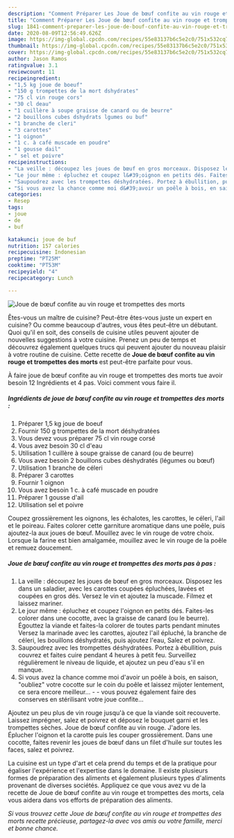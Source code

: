 ```yaml
---
description: "Comment Préparer Les Joue de bœuf confite au vin rouge et trompettes des morts"
title: "Comment Préparer Les Joue de bœuf confite au vin rouge et trompettes des morts"
slug: 1841-comment-preparer-les-joue-de-bouf-confite-au-vin-rouge-et-trompettes-des-morts
date: 2020-08-09T12:56:49.626Z
image: https://img-global.cpcdn.com/recipes/55e83137b6c5e2c0/751x532cq70/joue-de-boeuf-confite-au-vin-rouge-et-trompettes-des-morts-photo-principale-de-la-recette.jpg
thumbnail: https://img-global.cpcdn.com/recipes/55e83137b6c5e2c0/751x532cq70/joue-de-boeuf-confite-au-vin-rouge-et-trompettes-des-morts-photo-principale-de-la-recette.jpg
cover: https://img-global.cpcdn.com/recipes/55e83137b6c5e2c0/751x532cq70/joue-de-boeuf-confite-au-vin-rouge-et-trompettes-des-morts-photo-principale-de-la-recette.jpg
author: Jason Ramos
ratingvalue: 3.1
reviewcount: 11
recipeingredient:
- "1,5 kg joue de boeuf"
- "150 g trompettes de la mort dshydrates"
- "75 cl vin rouge cors"
- "30 cl deau"
- "1 cuillère à soupe graisse de canard ou de beurre"
- "2 bouillons cubes dshydrats lgumes ou buf"
- "1 branche de cleri"
- "3 carottes"
- "1 oignon"
- "1 c. à café muscade en poudre"
- "1 gousse dail"
- " sel et poivre"
recipeinstructions:
- "La veille : découpez les joues de bœuf en gros morceaux. Disposez les dans un saladier, avec les carottes coupées épluchées, lavées et coupées en gros dés. Versez le vin et ajoutez la muscade. Filmez et laissez mariner."
- "Le jour même : épluchez et coupez l&#39;oignon en petits dés. Faites-les colorer dans une cocotte, avec la graisse de canard (ou le beurre). Égouttez la viande et faites-la colorer de toutes parts pendant minutes Versez la marinade avec les carottes, ajoutez l&#39;ail épluché, la branche de céleri, les bouillons déshydratés, puis ajoutez l&#39;eau, Salez et poivrez."
- "Saupoudrez avec les trompettes déshydratées. Portez à ébullition, puis couvrez et faites cuire pendant 4 heures à petit feu. Surveillez régulièrement le niveau de liquide, et ajoutez un peu d&#39;eau s&#39;il en manque."
- "Si vous avez la chance comme moi d&#39;avoir un poêle à bois, en saison, &#34;oubliez&#34; votre cocotte sur le coin du poêle et laissez mijoter lentement, ce sera encore meilleur...   vous pouvez également faire des conserves en stérilisant votre joue confite..."
categories:
- Resep
tags:
- joue
- de
- buf

katakunci: joue de buf 
nutrition: 157 calories
recipecuisine: Indonesian
preptime: "PT25M"
cooktime: "PT53M"
recipeyield: "4"
recipecategory: Lunch

---
```



![Joue de bœuf confite au vin rouge et trompettes des morts](https://img-global.cpcdn.com/recipes/55e83137b6c5e2c0/751x532cq70/joue-de-boeuf-confite-au-vin-rouge-et-trompettes-des-morts-photo-principale-de-la-recette.jpg)

Êtes-vous un maître de cuisine? Peut-être êtes-vous juste un expert en cuisine? Ou comme beaucoup d'autres, vous êtes peut-être un débutant. Quoi qu'il en soit, des conseils de cuisine utiles peuvent ajouter de nouvelles suggestions à votre cuisine. Prenez un peu de temps et découvrez également quelques trucs qui peuvent ajouter du nouveau plaisir à votre routine de cuisine. Cette recette de <strong> Joue de bœuf confite au vin rouge et trompettes des morts </strong> est peut-être parfaite pour vous.

<!--inarticleads1-->

À faire joue de bœuf confite au vin rouge et trompettes des morts tue avoir besoin 12 Ingrédients et 4 pas. Voici comment vous faire il.

##### Ingrédients de joue de bœuf confite au vin rouge et trompettes des morts :

1. Préparer 1,5 kg joue de boeuf
1. Fournir 150 g trompettes de la mort déshydratées
1. Vous devez vous préparer 75 cl vin rouge corsé
1. Vous avez besoin 30 cl d&#39;eau
1. Utilisation 1 cuillère à soupe graisse de canard (ou de beurre)
1. Vous avez besoin 2 bouillons cubes déshydratés (légumes ou bœuf)
1. Utilisation 1 branche de céleri
1. Préparer 3 carottes
1. Fournir 1 oignon
1. Vous avez besoin 1 c. à café muscade en poudre
1. Préparer 1 gousse d&#39;ail
1. Utilisation  sel et poivre


Coupez grossièrement les oignons, les échalotes, les carottes, le céleri, l&#39;ail et le poireau. Faites colorer cette garniture aromatique dans une poêle, puis ajoutez-la aux joues de bœuf. Mouillez avec le vin rouge de votre choix. Lorsque la farine est bien amalgamée, mouillez avec le vin rouge de la poêle et remuez doucement. 

<!--inarticleads2-->

##### Joue de bœuf confite au vin rouge et trompettes des morts pas à pas :

1. La veille : découpez les joues de bœuf en gros morceaux. Disposez les dans un saladier, avec les carottes coupées épluchées, lavées et coupées en gros dés. Versez le vin et ajoutez la muscade. Filmez et laissez mariner.
1. Le jour même : épluchez et coupez l&#39;oignon en petits dés. Faites-les colorer dans une cocotte, avec la graisse de canard (ou le beurre). Égouttez la viande et faites-la colorer de toutes parts pendant minutes Versez la marinade avec les carottes, ajoutez l&#39;ail épluché, la branche de céleri, les bouillons déshydratés, puis ajoutez l&#39;eau, Salez et poivrez.
1. Saupoudrez avec les trompettes déshydratées. Portez à ébullition, puis couvrez et faites cuire pendant 4 heures à petit feu. Surveillez régulièrement le niveau de liquide, et ajoutez un peu d&#39;eau s&#39;il en manque.
1. Si vous avez la chance comme moi d&#39;avoir un poêle à bois, en saison, &#34;oubliez&#34; votre cocotte sur le coin du poêle et laissez mijoter lentement, ce sera encore meilleur... -  -  vous pouvez également faire des conserves en stérilisant votre joue confite...


Ajoutez un peu plus de vin rouge jusqu&#39;à ce que la viande soit recouverte. Laissez imprégner, salez et poivrez et déposez le bouquet garni et les trompettes sèches. Joue de bœuf confite au vin rouge. J&#39;adore les. Éplucher l&#39;oignon et la carotte puis les couper grossièrement. Dans une cocotte, faites revenir les joues de bœuf dans un filet d&#39;huile sur toutes les faces, salez et poivrez. 

<!--inarticleads1-->

<p>
La cuisine est un type d'art et cela prend du temps et de la pratique pour égaliser l'expérience et l'expertise dans le domaine. Il existe plusieurs formes de préparation des aliments et également plusieurs types d'aliments provenant de diverses sociétés. Appliquez ce que vous avez vu de la recette de Joue de bœuf confite au vin rouge et trompettes des morts, cela vous aidera dans vos efforts de préparation des aliments.
</p>

<p>
<i>Si vous trouvez cette Joue de bœuf confite au vin rouge et trompettes des morts recette précieuse, partagez-la avec vos amis ou votre famille, merci et bonne chance.</i>
</p>
